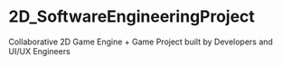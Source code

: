 # 2D_SoftwareEngineeringProject
Collaborative 2D Game Engine + Game Project built by Developers and UI/UX Engineers
